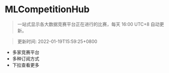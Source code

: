 # MLCompetitionHub

> 一站式显示各大数据竞赛平台正在进行的比赛，每天 16:00 UTC+8 自动更新。
  
> 更新时间: 2022-01-19T15:59:25+0800 

* 多家竞赛平台
* 多种订阅方式
* 下拉查看更多